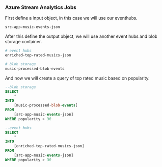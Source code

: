 ### Azure Stream Analytics Jobs



First define a input object, in this case we will use our eventhubs.


```sh
src-app-music-events-json
```

After this define the output object, we will use another event hubs and blob storage container.

```sh
# event hubs
enriched-top-rated-musics-json

# blob storage
music-processed-blob-events

```

And now we will create a query of top rated music based on popularity.

```sql
--blob storage
SELECT
    *
INTO
    [music-processed-blob-events]
FROM
    [src-app-music-events-json]
WHERE popularity > 30

--event hubs
SELECT
    *
INTO
    [enriched-top-rated-musics-json]
FROM
    [src-app-music-events-json]
WHERE popularity > 30
```